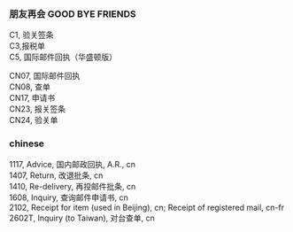 ﻿<h3>朋友再会 GOOD BYE FRIENDS</h3>
<p>
C1, 验关签条</br>
C3,报税单</br>
C5, 国际邮件回执（华盛顿版）</br>
</p>

<p>
CN07, 国际邮件回执</br>
CN08, 查单</br>
CN17, 申请书</br>
CN23, 报关签条</br>
CN24, 验关单
</p>

<h3>chinese</h3>
<p>
1117, Advice, 国内邮政回执, A.R., cn</br>
1407, Return, 改退批条, cn</br>
1410, Re-delivery, 再投邮件批条, cn</br>
1608, Inquiry, 查询邮件申请书, cn</br>
2102, Receipt for item (used in Beijing), cn; Receipt of registered mail, cn-fr</br>
2602T, Inquiry (to Taiwan), 对台查单, cn</br>
</p>
